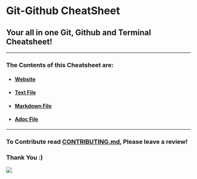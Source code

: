 # Git-Github CheatSheet
## Your all in one Git, Github and Terminal Cheatsheet!

---

### The Contents of this Cheatsheet are:

+ #### [Website]( https://eshantrivedi21.github.io/Git-CheatSheet)
+ #### [Text File](Cheatsheet_TXT.txt)
+ #### [Markdown File](Cheatsheet_MD.md )
+ #### [Adoc File](cheatsheet.adoc )

---

### To Contribute read [CONTRIBUTING.md](CONTRIBUTING.md), Please leave a review!
### Thank You :)


<a href="https://github.com/EshanTrivedi21/Git-CheatSheet/graphs/contributors">
  <img src="https://contrib.rocks/image?repo=EshanTrivedi21/Git-CheatSheet" />
</a>

